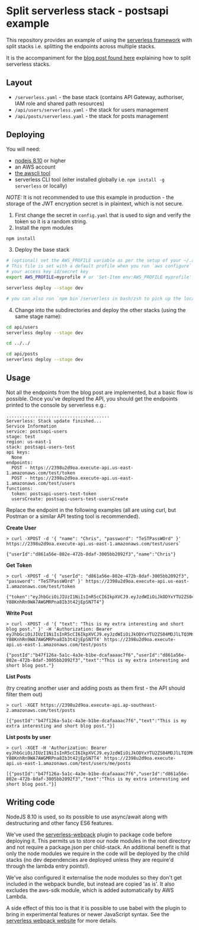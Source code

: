 # Split serverless stack - postsapi example

This repository provides an example of using the [serverless framework](https://serverless.com) with split stacks
i.e. splitting the endpoints across multiple stacks.

It is the accompaniment for the [blog post found here](https://www.gorillastack.com/news/splitting-your-serverless-framework-api-on-aws) explaining
how to split serverless stacks.

## Layout

 - `/serverless.yaml` - the base stack (contains API Gateway, authoriser, IAM role and shared path resources)
 - `/api/users/serverless.yaml` - the stack for users management
 - `/api/posts/serverless.yaml` - the stack for posts management

## Deploying

You will need:
 - [nodejs 8.10](https://nodejs.org) or higher
 - an AWS account
 - [the awscli tool](https://aws.amazon.com/cli/)
 - serverless CLI tool (eiter installed globally i.e. `npm install -g serverless` or locally)

_NOTE:_ It is not recommended to use this example in production - the storage of the JWT encryption secret is
in plaintext, which is not secure.

1. First change the secret in `config.yaml` that is used to sign and verify the token so it is a random string.
2. Install the npm modules

```bash
npm install
```

3. Deploy the base stack

```bash
# (optional) set the AWS_PROFILE variable as per the setup of your ~/.aws/credentials file. 
# This file is set with a default profile when you run `aws configure` and specify 
# your access key id/secret key
export AWS_PROFILE=myprofile # or 'Set-Item env:AWS_PROFILE myprofile' in Powershell

serverless deploy --stage dev

# you can also run `npm bin`/serverless in bash/zsh to pick up the locally installed copy
```

4. Change into the subdirectories and deploy the other stacks (using the same
   stage name):

```bash
cd api/users
serverless deploy --stage dev

cd ../../

cd api/posts
serverless deploy --stage dev
```

## Usage

Not all the endpoints from the blog post are implemented, but a basic flow is possible. Once you've deployed the
API, you should get the endpoints printed to the console by serverless e.g.:

```
.......................................
Serverless: Stack update finished...
Service Information
service: postsapi-users
stage: test
region: us-east-1
stack: postsapi-users-test
api keys:
  None
endpoints:
  POST - https://2398u2d9oa.execute-api.us-east-1.amazonaws.com/test/token
  POST - https://2398u2d9oa.execute-api.us-east-1.amazonaws.com/test/users
functions:
  token: postsapi-users-test-token
  usersCreate: postsapi-users-test-usersCreate
```

Replace the endpoint in the following examples (all are using curl, but Postman or a similar API testing tool is recommended).

__Create User__

```
> curl -XPOST -d '{ "name": "Chris", "password": "TeSTPassWOrd" }' https://2398u2d9oa.execute-api.us-east-1.amazonaws.com/test/users`

{"userId":"d861a56e-802e-472b-8daf-3005bb2092f3","name":"Chris"}
```

__Get Token__

```
> curl -XPOST -d '{ "userId": "d861a56e-802e-472b-8daf-3005bb2092f3", "password": "TeSTPassWOrd" }' https://2398u2d9oa.execute-api.us-east-1.amazonaws.com/test/token

{"token":"eyJhbGciOiJIUzI1NiIsInR5cCI6IkpXVCJ9.eyJzdWIiOiJkODYxYTU2ZS04MDJlLTQ3MmItOGRhZi0zMDA1YmIyMDkyZjMiLCJpYXQiOjE1MzYyMTg3ODAsImV4cCI6MTUzNjgyMzU4MH0.j7exIrL-Y88KnhRn9WA7AWGMRPna8Ib3t42jEpSN7T4"}
```

__Write Post__

```
> curl -XPOST -d '{ "text": "This is my extra interesting and short blog post." }' -H 'Authorization: Bearer eyJhbGciOiJIUzI1NiIsInR5cCI6IkpXVCJ9.eyJzdWIiOiJkODYxYTU2ZS04MDJlLTQ3MmItOGRhZi0zMDA1YmIyMDkyZjMiLCJpYXQiOjE1MzYyMTg3ODAsImV4cCI6MTUzNjgyMzU4MH0.j7exIrL-Y88KnhRn9WA7AWGMRPna8Ib3t42jEpSN7T4' https://2398u2d9oa.execute-api.us-east-1.amazonaws.com/test/posts

{"postId":"b47f126a-5a1c-4a3e-b1be-dcafaaaac7f6","userId":"d861a56e-802e-472b-8daf-3005bb2092f3","text":"This is my extra interesting and short blog post."}
```

__List Posts__

(try creating another user and adding posts as them first - the API should
filter them out)

```
> curl -XGET https://2398u2d9oa.execute-api.ap-southeast-2.amazonaws.com/test/posts

[{"postId":"b47f126a-5a1c-4a3e-b1be-dcafaaaac7f6","text":"This is my extra interesting and short blog post."}]
```

__List posts by user__

```
> curl -XGET -H 'Authorization: Bearer eyJhbGciOiJIUzI1NiIsInR5cCI6IkpXVCJ9.eyJzdWIiOiJkODYxYTU2ZS04MDJlLTQ3MmItOGRhZi0zMDA1YmIyMDkyZjMiLCJpYXQiOjE1MzYyMTg3ODAsImV4cCI6MTUzNjgyMzU4MH0.j7exIrL-Y88KnhRn9WA7AWGMRPna8Ib3t42jEpSN7T4' https://2398u2d9oa.execute-api.us-east-1.amazonaws.com/test/users/me/posts

[{"postId":"b47f126a-5a1c-4a3e-b1be-dcafaaaac7f6","userId":"d861a56e-802e-472b-8daf-3005bb2092f3","text":"This is my extra interesting and short blog post."}]
```

## Writing code

NodeJS 8.10 is used, so its possible to use async/await along with destructuring and other fancy ES6 features. 

We've used the [serverless-webpack](https://github.com/serverless-heaven/serverless-webpack) plugin to package code 
before deploying it. This permits us to store our node modules in the root directory and not require a package.json
per child-stack. An additional benefit is that only the node modules we require in the code will 
be deployed by the child stacks (no dev dependencies are deployed unless they are require'd through the lambda
entry points!).

We've also configured it externalise the node modules so they don't get
included in the webpack bundle, but instead are copied 'as is'. It also
excludes the aws-sdk module, which is added automatically by AWS Lambda.

A side effect of this too is that it is possible to use babel with the plugin to bring in experimental features
or newer JavaScript syntax. See the [serverless webpack website](https://github.com/serverless-heaven/serverless-webpack)
for more details.

